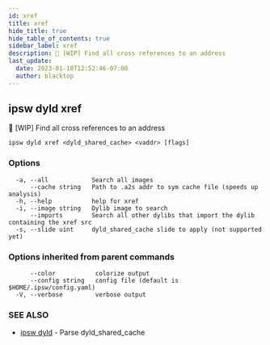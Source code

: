 ```yaml
---
id: xref
title: xref
hide_title: true
hide_table_of_contents: true
sidebar_label: xref
description: 🚧 [WIP] Find all cross references to an address
last_update:
  date: 2023-01-10T12:52:46-07:00
  author: blacktop
---
```

## ipsw dyld xref

🚧 [WIP] Find all cross references to an address

```
ipsw dyld xref <dyld_shared_cache> <vaddr> [flags]
```

### Options

```
  -a, --all            Search all images
      --cache string   Path to .a2s addr to sym cache file (speeds up analysis)
  -h, --help           help for xref
  -i, --image string   Dylib image to search
      --imports        Search all other dylibs that import the dylib containing the xref src
  -s, --slide uint     dyld_shared_cache slide to apply (not supported yet)
```

### Options inherited from parent commands

```
      --color           colorize output
      --config string   config file (default is $HOME/.ipsw/config.yaml)
  -V, --verbose         verbose output
```

### SEE ALSO

* [ipsw dyld](/docs/cli/ipsw/dyld)	 - Parse dyld_shared_cache

